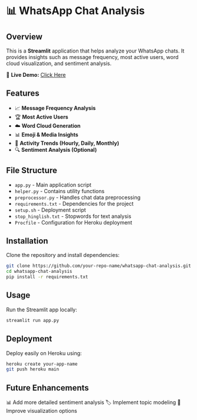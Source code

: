 # 📊 WhatsApp Chat Analysis  

## Overview  
This is a **Streamlit** application that helps analyze your WhatsApp chats. It provides insights such as message frequency, most active users, word cloud visualization, and sentiment analysis.  

🚀 **Live Demo:** [Click Here](https://wca-campusx.herokuapp.com/)  

## Features  
- 📈 **Message Frequency Analysis**  
- 🏆 **Most Active Users**  
- ☁️ **Word Cloud Generation**  
- 📊 **Emoji & Media Insights**  
- 📅 **Activity Trends (Hourly, Daily, Monthly)**  
- 🔍 **Sentiment Analysis (Optional)**  

## File Structure  
- `app.py` - Main application script  
- `helper.py` - Contains utility functions  
- `preprocessor.py` - Handles chat data preprocessing  
- `requirements.txt` - Dependencies for the project  
- `setup.sh` - Deployment script  
- `stop_hinglish.txt` - Stopwords for text analysis  
- `Procfile` - Configuration for Heroku deployment  

## Installation  
Clone the repository and install dependencies:  
```bash
git clone https://github.com/your-repo-name/whatsapp-chat-analysis.git
cd whatsapp-chat-analysis
pip install -r requirements.txt
```
## Usage  
Run the Streamlit app locally:  
```bash
streamlit run app.py
```
## Deployment
Deploy easily on Heroku using:

```bash
heroku create your-app-name
git push heroku main
```
## Future Enhancements
📊 Add more detailed sentiment analysis
🏷️ Implement topic modeling
📌 Improve visualization options

